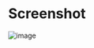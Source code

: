 # Screenshot
![image](https://github.com/user-attachments/assets/c902aef9-603c-474b-8bf8-e24cc9a6650d)

